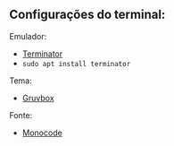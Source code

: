
## Configurações do terminal:

Emulador:
- [Terminator](https://gnome-terminator.org/)
- `sudo apt install terminator`

Tema:
- [Gruvbox](https://github.com/morhetz/gruvbox)

Fonte:
- [Monocode](https://github.com/aaronmbos/monocode)
